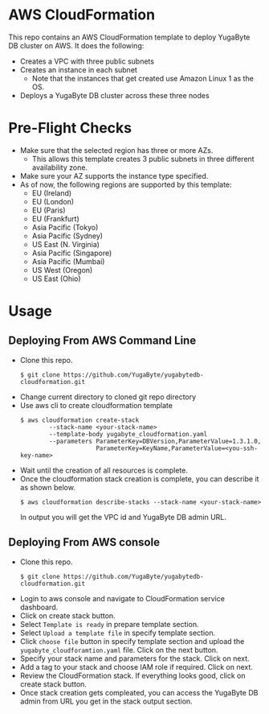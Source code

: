 # AWS CloudFormation

This repo contains an AWS CloudFormation template to deploy YugaByte DB cluster on AWS. It does the following:
* Creates a VPC with three public subnets
* Creates an instance in each subnet
  * Note that the instances that get created use Amazon Linux 1 as the OS.
* Deploys a YugaByte DB cluster across these three nodes

# Pre-Flight Checks
- Make sure that the selected region has three or more AZs.
  - This allows this template creates 3 public subnets in three different availability zone.
- Make sure your AZ supports the instance type specified. 
- As of now, the following regions are supported by this template:
    - EU (Ireland)
    - EU (London)
    - EU (Paris)
    - EU (Frankfurt)
    - Asia Pacific (Tokyo)
    - Asia Pacific (Sydney)
    - US East (N. Virginia)
    - Asia Pacific (Singapore)
    - Asia Pacific (Mumbai) 
    - US West (Oregon)
    - US East (Ohio)

# Usage

## Deploying From AWS Command Line
  - Clone this repo.
    ```
    $ git clone https://github.com/YugaByte/yugabytedb-cloudformation.git
    ```
  - Change current directory to cloned git repo directory
  - Use aws cli to create cloudformation template <br/> 
    ```
    $ aws cloudformation create-stack 
            --stack-name <your-stack-name> 
            --template-body yugabyte_cloudformation.yaml 
            --parameters ParameterKey=DBVersion,ParameterValue=1.3.1.0,
                         ParameterKey=KeyName,ParameterValue=<you-ssh-key-name>
    ```
  - Wait until the creation of all resources is complete.
  - Once the cloudformation stack creation is complete, you can describe it as shown below.
    ```
    $ aws cloudformation describe-stacks --stack-name <your-stack-name>
    ```
    In output you will get the VPC id and YugaByte DB admin URL.
    
## Deploying From AWS console 
  - Clone this repo.
     ```
     $ git clone https://github.com/YugaByte/yugabytedb-cloudformation.git
     ```
  - Login to aws console and navigate to CloudFormation service dashboard.
  - Click on create stack button.
  - Select `Template is ready` in prepare template section.
  - Select `Upload a template file` in specify template section.
  - Click `choose file` button in specify template section and upload the `yugabyte_cloudforamtion.yaml` file. Click on the next button.
  -  Specify your stack name and parameters for the stack. Click on next.
  -  Add a tag to your stack and choose IAM role if required. Click on next.
  -  Review the CloudFormation stack. If everything looks good, click on create stack button. 
  -  Once stack creation gets compleated, you can access the YugaByte DB admin from URL you get in the stack output section. 
